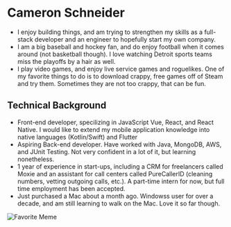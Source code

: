 # Cameron Schneider

* I enjoy building things, and am trying to strengthen my skills as a full-stack developer and an engineer to hopefully start my own company.
* I am a big baseball and hockey fan, and do enjoy football when it comes around (not basketball though). I love watching Detroit sports teams miss the playoffs by a hair as well.
* I play video games, and enjoy live service games and roguelikes. One of my favorite things to do is to download crappy, free games off of Steam and try them. Sometimes they are not too crappy, that can be fun.

## Technical Background

* Front-end developer, specilizing in JavaScript Vue, React, and React Native. I would like to extend my mobile application knowledge into native languages (Kotlin/Swift) and Flutter
* Aspiring Back-end developer. Have worked with Java, MongoDB, AWS, and JUnit Testing. Not very confident in a lot of it, but learning nonetheless.
* 1 year of experience in start-ups, including a CRM for freelancers called Moxie and an assistant for call centers called PureCallerID (cleaning numbers, vetting outgoing calls, etc.). A part-time intern for now, but full time employment has been accepted.
* Just purchased a Mac about a month ago. Windowss user for over a decade, and am still learning to walk on the Mac. Love it so far though.

![Favorite Meme](https://i.redd.it/em0ed1aqccgd1.gif)